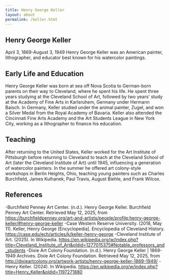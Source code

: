 ```yaml
---
title: Henry George Keller
layout: about
permalink: /keller.html
---
```


## Henry George Keller
April 3, 1869-August 3, 1949
Henry George Keller was an American painter, lithographer, and educator best known for his watercolor paintings.

## Early Life and Education
Henry George Keller was born at sea off Nova Scotia to German-born parents on their way to Cleveland, where he spent his life. He spent three years studying at the Cleveland School of Art, followed by two years’ study at the Academy of Fine Arts in Karlsruhem, Germany under Hermann Baisch. In Germany, Keller studied under the animal painter, Zugel, and won a Silver Medal from the Royal Academy of Bavaria. Keller also attended the Cincinnati Fine Arts Academy and the Art Students League in New York City, working as a lithographer to finance his education.  

## Teaching 
After returning to the United States, Keller worked for the Art Institute of Pittsburgh before returning to Cleveland to teach at the Cleveland School of Art (later the Cleveland Institute of Art) until 1945, influencing a generation of watercolor painters. In the summer he offered art colony-style workshops in Berlin Heights, Ohio, teaching young painters such as Charles Burchfield, James Kulhanek, Paul Travis, August Biehle, and Frank Wilcox. 


## References

-Burchfield Penney Art Center. (n.d.). Henry George Keller. Burchfield Penney Art Center. Retrieved May 12, 2025, from https://burchfieldpenney.org/art-and-artists/people/profile:henry-george-keller/#henry-george-keller
-Case Western Reserve University. (2018, May 11). Keller, Henry George [Encyclopedia]. Encyclopedia of Cleveland History. https://case.edu/ech/articles/k/keller-henry-george
-Cleveland Institute of Art. (2025). In Wikipedia. https://en.wikipedia.org/w/index.php?title=Cleveland_Institute_of_Art&oldid=1277015375#Notable_professors_and_students
-Dixie Art Colony Foundation. (n.d.). Henry George Keller | 1869-1949 Archives. Dixie Art Colony Foundation. Retrieved May 12, 2025, from http://dixieartcolony.org/artwork-artists/henry-george-keller-1869-1949/
-Henry Keller. (2024). In Wikipedia. https://en.wikipedia.org/w/index.php?title=Henry_Keller&oldid=1197271880

